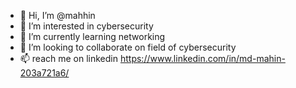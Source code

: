 - 👋 Hi, I’m @mahhin
- 👀 I’m interested in cybersecurity
- 🌱 I’m currently learning networking
- 💞️ I’m looking to collaborate on field of cybersecurity
- 📫 reach me on linkedin https://www.linkedin.com/in/md-mahin-203a721a6/

<!---
mahhin/mahhin is a ✨ special ✨ repository because its `README.md` (this file) appears on your GitHub profile.
You can click the Preview link to take a look at your changes.
--->
